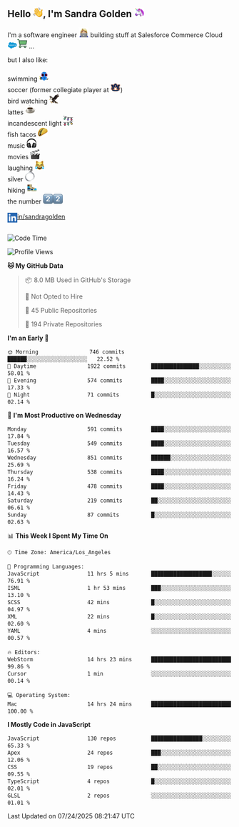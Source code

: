 ## Hello <img src="./static/emoji/wave.png" width="22" />, I'm Sandra Golden <img src="./static/emoji/unicorn-face.png" width="22" />

I'm a software engineer <img src="./static/emoji/female-technologist.png" width="22" /> building stuff at Salesforce Commerce Cloud <img src="./static/emoji/salesforce.png" width="22" /><img src="./static/emoji/commerce-cloud.png" width="22" />&nbsp;...

but I also like:<br/><br/>
swimming <img alt="swimming" src="./static/emoji/keep-swimming.png" width="22" /><br/>
soccer  (former collegiate player at <img src="./static/emoji/auburn.png" width="22" />)<br/>
bird watching <img src="./static/emoji/eagle.png" width="22" /><br/>
lattes <img src="./static/emoji/coffee.png" width="22" /><br/>
incandescent light <img src="./static/emoji/lights.png" width="22" /><br/>
fish tacos <img src="./static/emoji/taco.png" width="22" /><br/>
music <img src="./static/emoji/headphones.png" width="22" /><br/>
movies <img src="./static/emoji/movie-clapper.png" width="22" /><br/>
laughing <img src="./static/emoji/joy-cat.png" width="22" /><br/>
silver <img src="./static/emoji/silver-hoop.png" width="22" /><br/>
hiking <img src="./static/emoji/hiker.png" width="22" /><br/>
the number <img src="./static/emoji/two.png" width="22" /><img src="./static/emoji/two.png" width="22" />
<br/><br/>
<img align="left" alt="Sandra Golden | LinkedIn" width="22px" src="./static/emoji/linkedin.png" /> <a href="https://www.linkedin.com/in/sandragolden/">in/sandragolden</a>
<br/><br/>
<!--START_SECTION:waka-->
![Code Time](http://img.shields.io/badge/Code%20Time-1%2C194%20hrs%2053%20mins-blue)

![Profile Views](http://img.shields.io/badge/Profile%20Views-0-blue)

**🐱 My GitHub Data** 

> 📦 8.0 MB Used in GitHub's Storage 
 > 
> 🚫 Not Opted to Hire
 > 
> 📜 45 Public Repositories 
 > 
> 🔑 194 Private Repositories 
 > 
**I'm an Early 🐤** 

```text
🌞 Morning                746 commits         ██████░░░░░░░░░░░░░░░░░░░   22.52 % 
🌆 Daytime                1922 commits        ███████████████░░░░░░░░░░   58.01 % 
🌃 Evening                574 commits         ████░░░░░░░░░░░░░░░░░░░░░   17.33 % 
🌙 Night                  71 commits          █░░░░░░░░░░░░░░░░░░░░░░░░   02.14 % 
```
📅 **I'm Most Productive on Wednesday** 

```text
Monday                   591 commits         ████░░░░░░░░░░░░░░░░░░░░░   17.84 % 
Tuesday                  549 commits         ████░░░░░░░░░░░░░░░░░░░░░   16.57 % 
Wednesday                851 commits         ██████░░░░░░░░░░░░░░░░░░░   25.69 % 
Thursday                 538 commits         ████░░░░░░░░░░░░░░░░░░░░░   16.24 % 
Friday                   478 commits         ████░░░░░░░░░░░░░░░░░░░░░   14.43 % 
Saturday                 219 commits         ██░░░░░░░░░░░░░░░░░░░░░░░   06.61 % 
Sunday                   87 commits          █░░░░░░░░░░░░░░░░░░░░░░░░   02.63 % 
```


📊 **This Week I Spent My Time On** 

```text
🕑︎ Time Zone: America/Los_Angeles

💬 Programming Languages: 
JavaScript               11 hrs 5 mins       ███████████████████░░░░░░   76.91 % 
ISML                     1 hr 53 mins        ███░░░░░░░░░░░░░░░░░░░░░░   13.10 % 
SCSS                     42 mins             █░░░░░░░░░░░░░░░░░░░░░░░░   04.97 % 
XML                      22 mins             █░░░░░░░░░░░░░░░░░░░░░░░░   02.60 % 
YAML                     4 mins              ░░░░░░░░░░░░░░░░░░░░░░░░░   00.57 % 

🔥 Editors: 
WebStorm                 14 hrs 23 mins      █████████████████████████   99.86 % 
Cursor                   1 min               ░░░░░░░░░░░░░░░░░░░░░░░░░   00.14 % 

💻 Operating System: 
Mac                      14 hrs 24 mins      █████████████████████████   100.00 % 
```

**I Mostly Code in JavaScript** 

```text
JavaScript               130 repos           ████████████████░░░░░░░░░   65.33 % 
Apex                     24 repos            ███░░░░░░░░░░░░░░░░░░░░░░   12.06 % 
CSS                      19 repos            ██░░░░░░░░░░░░░░░░░░░░░░░   09.55 % 
TypeScript               4 repos             █░░░░░░░░░░░░░░░░░░░░░░░░   02.01 % 
GLSL                     2 repos             ░░░░░░░░░░░░░░░░░░░░░░░░░   01.01 % 
```




 Last Updated on 07/24/2025 08:21:47 UTC
<!--END_SECTION:waka-->
